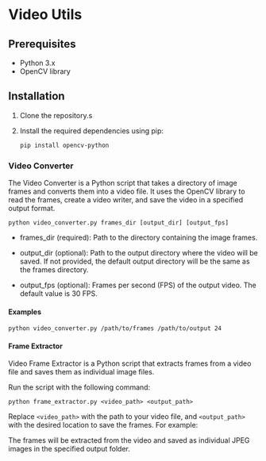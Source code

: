 # Video Utils

## Prerequisites

- Python 3.x
- OpenCV library

## Installation

1. Clone the repository.s

2. Install the required dependencies using pip:

   ```bash
   pip install opencv-python
   ```

### Video Converter

The Video Converter is a Python script that takes a directory of image frames and converts them into a video file. It uses the OpenCV library to read the frames, create a video writer, and save the video in a specified output format.


```
python video_converter.py frames_dir [output_dir] [output_fps]
```

- frames_dir (required): Path to the directory containing the image frames.

- output_dir (optional): Path to the output directory where the video will be saved. If not provided, the default output directory will be the same as the frames directory.

- output_fps (optional): Frames per second (FPS) of the output video. The default value is 30 FPS.

#### Examples

```
python video_converter.py /path/to/frames /path/to/output 24
```


#### Frame Extractor
Video Frame Extractor is a Python script that extracts frames from a video file and saves them as individual image files.


Run the script with the following command:

```
python frame_extractor.py <video_path> <output_path>
```

Replace `<video_path>` with the path to your video file, and `<output_path>` with the desired location to save the frames. For example:


The frames will be extracted from the video and saved as individual JPEG images in the specified output folder.



